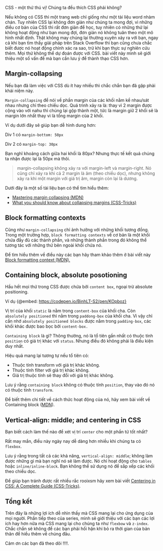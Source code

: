 CSS - một thứ thú vị! Chúng ta đều thích CSS phải không? 

Nếu không có CSS thì một trang web chỉ giống như một tài liệu word nhàm chán. Tuy nhiên CSS lại không đơn giản như chúng ta mong đợi, vì những điều cơ bản của CSS thì rất đơn giản để học, tuy nhiên có những thứ lại không hoạt động như bạn mong đợi, đơn giản nó không tuân theo một mô hình nhất định. Thật không may chúng lại thường xuyên xảy ra với bạn, ngay cả khi bạn tìm thấy giải pháp trên Stack Overflow thì bạn cũng chưa chắc biết được nó hoạt động chính xác ra sao, trừ khi bạn thực sự nghiên cứu thêm. Mọi thứ không thể dự đoán được với CSS. bài viết này mình sẽ giới thiệu một số vấn đề mà bạn cần lưu ý để thành thạo CSS hơn.

## Margin-collapsing

Nếu bạn đã làm việc với CSS dù ít hay nhiều thì chắc chắn bạn đã gặp phải khái niệm này.

`Margin-collapsing` để nói về phần margin của các khối nằm kề nhau/sát nhau nhưng chỉ theo chiều dọc. Quá trình xảy ra là: thay vì 2 margin được cộng vào với nahu thì chúng lại gộp thành một, tức là margin giữ 2 khối sẽ là margin lớn nhất thay vì là tổng margin của 2 khối.

Ví dụ dưới đây sẽ giúp bạn dễ hình dung hơn:

Div 1 có `margin-bottom: 50px`

Div 2 có `margin-top: 30px`

Bạn nghĩ khoảng cách giữa hai khối là 80px? Nhưng thực tế kết quả chúng ta nhận được lại là 50px mà thôi.

>  margin-collapsing không xảy ra với margin-left và margin-right. Nó cũng chỉ xảy ra khi cả 2 margin là âm (theo chiều dọc), nhưng không xảy ra khi một margin với giá trị âm, margin còn lại là dương.

Dưới đây là một số tài liệu bạn có thể tìm hiểu thêm:

* [ Mastering margin collapsing (MDN)](https://developer.mozilla.org/en-US/docs/Web/CSS/CSS_Box_Model/Mastering_margin_collapsing?source=post_page---------------------------)
* [ What you should know about collapsing margins (CSS-Tricks)](https://css-tricks.com/what-you-should-know-about-collapsing-margins/?source=post_page---------------------------)

## Block formatting contexts

Cũng như `margin-collapsing` chỉ ảnh hưởng với những khối tương đồng. Trong một trường hợp, `block formatting contexts` về cơ bản là một khối chứa đầy đủ các thành phần, và những thành phần trong đó không thể tương tác với những thứ bên ngoài khối chứa nó.

Để tìm hiểu thêm về điều này các bạn hãy tham khảo thêm ở bài viết này  [Block formatting context (MDN).](https://developer.mozilla.org/en-US/docs/Web/Guide/CSS/Block_formatting_context?source=post_page---------------------------)

## Containing block, absolute posotioning

Hầu hết mọi thứ trong CSS được chứa bởi `content box`, ngoại trừ absolute positioning.

Ví dụ
{@embed: https://codepen.io/BinhLT-S2/pen/KOpboz}

Vị trí của khối `static` là nằm trong `content-box`  của khối cha.
Còn `absolutely positioned` thì nằm trong `paddong-box` của khối cha.
Vì vậy chỉ cần nhớ `absolutely positioned blocks` được nằm trong `padding-box`, các khối khác được bao bọc bởi `content-box.`

`Containing block` là gì? Thông thường, nó là tổ tiên gần nhất có thuộc tính `position` có giá trị khác với `status`. Nhưng điều đó không phải là điều kiện duy nhất.

Hiệu quả mang lại tương tự nếu tổ tiên có:

* Thuộc tính transform với giá trị khác không.
* Thuộc tính filter với giá trị khác không.
* Giá trị thuộc tính sẽ thay đổi với giá trị khác không.

Lưu ý rằng `containing block` không có thuộc tính `position`, thay vào đó nó có thuộc tính `transform`.

Để biết thêm chi tiết về cách thức hoạt động của nó, hãy xem bài viết về Containing block ([MDN](https://developer.mozilla.org/en-US/docs/Web/CSS/Containing_block?source=post_page---------------------------)).

## Vertical-align: middle; and centering in CSS
Bạn biết cách làm thế nào để xét vị trí `center` cho một phần tử tốt nhất?

Rất may mắn, điều này ngày nay dễ dàng hơn nhiều khi chúng ta có `flexbox`.

Lưu ý rằng trong tất cả các khả năng, `vertical-align: middle`; không làm được những gì mà bạn nghĩ nó sẽ làm được. Nó chỉ hoạt động cho `tables` hoặc `inline/inline-block`. Bạn không thể sử dụng nó để sắp xếp các khối theo chiều dọc.

Để giúp bạn tránh được rất nhiều rắc rooixsm hãy xem bài viết [Centering in CSS: A Complete Guide (CSS-Tricks)](https://css-tricks.com/centering-css-complete-guide/?source=post_page---------------------------).

## Tổng kết

Trên đây là những lợi ích dễ nhìn thấy mà CSS mang lại cho ứng dụng của mọi người. Phần tiếp theo của series, mình sẽ giới thiệu với các bạn các lợi ích hay hơn nữa mà CSS mang lại cho chúng ta như `flexbow` và `z-index`. Chắc chắn sẽ không để các bạn phải hối hận khi bỏ ra thời gian của bản thân để hiểu thêm về chúng đâu.

Cảm ơn các bạn đã theo dõi !!!!.